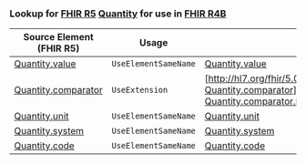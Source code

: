 ### Lookup for [FHIR R5](https://hl7.org/fhir/R5/) [Quantity](https://hl7.org/fhir/R5/Quantity.html) for use in [FHIR R4B](https://hl7.org/fhir/R4B/)

| Source Element (FHIR R5) | Usage | Target |
| -------------- | ----- | ------ |
| [Quantity.value](https://hl7.org/fhir/R5/Quantity.html#resource) | `UseElementSameName` | [Quantity.value](https://hl7.org/fhir/R4B/Quantity.html#resource) |
| [Quantity.comparator](https://hl7.org/fhir/R5/Quantity.html#resource) | `UseExtension` | [http://hl7.org/fhir/5.0/StructureDefinition/extension-Quantity.comparator](StructureDefinition-ext-R5-Quantity.comparator.html) |
| [Quantity.unit](https://hl7.org/fhir/R5/Quantity.html#resource) | `UseElementSameName` | [Quantity.unit](https://hl7.org/fhir/R4B/Quantity.html#resource) |
| [Quantity.system](https://hl7.org/fhir/R5/Quantity.html#resource) | `UseElementSameName` | [Quantity.system](https://hl7.org/fhir/R4B/Quantity.html#resource) |
| [Quantity.code](https://hl7.org/fhir/R5/Quantity.html#resource) | `UseElementSameName` | [Quantity.code](https://hl7.org/fhir/R4B/Quantity.html#resource) |
